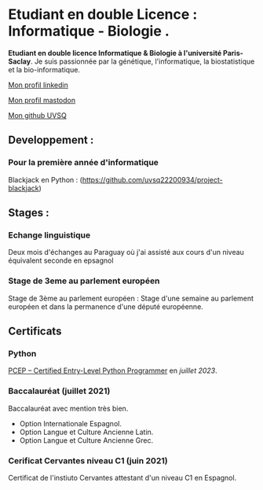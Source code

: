 # Etudiant en double Licence : Informatique - Biologie .

**Etudiant en double licence Informatique & Biologie à l'université Paris-Saclay**. Je suis passionnée par la génétique, l'informatique, la biostatistique et la bio-informatique. 

[Mon profil linkedin](https://www.linkedin.com/in/joseph-arias-887205286) 

[Mon profil mastodon](https://mastodon.social/@joseph_arias) 

[Mon github UVSQ](https://github.com/uvsq22200738)

## Developpement :

### Pour la première année d'informatique 

Blackjack en Python : (https://github.com/uvsq22200934/project-blackjack) 

## Stages :

### Echange linguistique

Deux mois d'échanges au Paraguay où j'ai assisté aux cours d'un niveau équivalent seconde en epsagnol

### Stage de 3eme au parlement européen 

Stage de 3ème au parlement européen : Stage d'une semaine au parlement européen et dans la permanence d'une député européenne.

## Certificats 

### Python 

[PCEP – Certified Entry-Level Python Programmer](https://verify.openedg.org/?id=vJ6a.GqQb.LFqa) en *juillet 2023*. 

### Baccalauréat (juillet 2021)

Baccalauréat avec mention très bien.
- Option Internationale Espagnol.
- Option Langue et Culture Ancienne Latin.
- Option Langue et Culture Ancienne Grec.

### Cerificat Cervantes niveau C1 (juin 2021)

Certificat de l'instiuto Cervantes attestant d'un niveau C1 en Espagnol.
